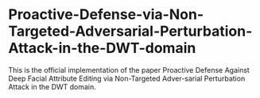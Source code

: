 # Proactive-Defense-via-Non-Targeted-Adversarial-Perturbation-Attack-in-the-DWT-domain
This is the official implementation of the paper Proactive Defense Against Deep Facial Attribute Editing via Non-Targeted Adver-sarial Perturbation Attack in the DWT domain.
